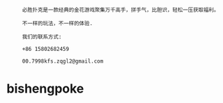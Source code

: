   
         必胜扑克是一款经典的金花游戏聚集万千高手，拼手气，比胆识，轻松一压获取福利。
         
         不一样的玩法，不一样的体验.
         
         我们的联系方式:
         
         +86 15802682459
         
         00.7998kfs.zqgl2@gmail.com

# bishengpoke

